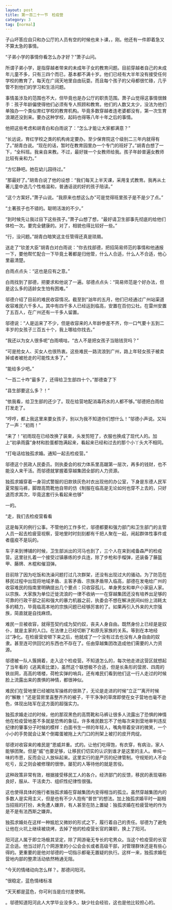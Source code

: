 ```yaml
---
layout: post
title: 第一百二十一节　检疫营
category: 3
tag: [normal]
---
```


子山坏答应自只和办公厅的人员有空的时候也来卜课，，刚。他还有一件即着急又不算太急的事情。

“子弟小学的事情你看怎么办才好？”萧子山问。

所谓子弟小学，是指穿越者带来的未成年子女的教育问题。目前穿越者自己的未成年儿童不多，只有三四个而已，基本都不满十岁。他们已经有大半年没有接受任何学校的教育了，每天在广阔天地里自由玩耍。而且每个孩子的父母都很忙碌，几乎管不到他们的学习和生活问题。

事情虽涉及的范围也不大，但毕竟也是办公厅的职责范围。萧子山觉得这事情很棘手：孩子年龄偏使得他们必须有专人照顾和教育。他们的人数又太少，没法为他们单独办一个类似育红学校的教育机构。毕竟多数穿越者连老婆都没有，第一次生育浪潮还没到来。要办这种学校，起码也得等八年十年之后的事情。

他把这些考虑和胡青白和白雨说了：“怎么才能让大家都满意？”

“长远说，育红学校之类的机构肯定要办。至少保育院这个级别二三年内就得有了。”胡青白说。“现在的话，暂时在教育园里办一个专门的班好了。”胡青白想了一下，“全科班。我亲自来教。不过，最好拨一个女教师给我。孩子年龄普遍女教师比较有亲和力。”

“方忆静吧。她在幼儿园待过。”

“那最好了。”胡青白说了他的设想：“我们每天上半天课，采用复式教育。我再从土著儿童中选几个性格温和，普通话说的好的孩子陪读。”

“这个方案好。”萧子山说。“我原来也想这么办"可是觉得班里孩子是不是少了点。”

“土著孩子也不错的。聪明活泼的不少。”

“到时候先让我过目下这些孩子。”萧子山想了想，“最好请卫生部事先彻底的给他们体检一次。要完全健康的。对了，相貌也得比较好一些。”

“行，没问题。”胡青白暗笑这主任管得还真是琐屑。

送走了“钦差大臣”胡青白对白雨说：“你去找部德，把招简易师范的事情和他通报一下，要他帮忙配合一下毕竟土著都是归他管，什么人合适，什么人不合适，他心里最清楚。

白雨点点头：“这也是应有之意。”

白雨找到了部德，把要求和他说了一遍。邬德点点头：“简易师范是个好办法，但是这么多的适龄女生怕有困难。”

邬德介绍了目前的难民收容情况。截至到"汹年的五月，他们已经通过广州站渠道收容难民六千多人。其中有四千多人已经运到临高，安置在百仞公社。在雷州安置了五百人，在广州还有一千多人留置。

邬德说：“人是运来了不少，但是收容来的人年龄参差不齐，你一口气要十五到二丰岁的女孩子三百五十个，我上哪给你找去。”

“我还以为女人很多呢”白雨嘀咕，“古人不是把女孩子当赔钱货吗？”

“可是抢女人、买女人也很热衷。这些难民一路流浪到广州，路上年轻女孩子被卖掉或者被抢走的可能性太多了。”

“能给多少吧。”

“一百二十咋”最多了，还得给卫生部四十个。”那德查了下

“县生部要这么多？！”

“依我看，给卫生部的还少了。现在给营地配消毒药水的人都不够。”邬德把白雨给打发走了。

“哼哼，都上我这里来要女孩子，别以为我不知道你们想什么！”邬德小声说。又叫了一声：“初雨！”

“来了！”初雨现在已经改换了装束，头发剪短了，衣服也换成了现代人的。加上“初承雨露”身材和脸蛋都饱满起来，看起来已经和过去的那个小丫头大不相同。

“打电话给独孤求婚。通知一起去检疫营。”

邬德这个民政人民委员。则执委会的权力体系里高踞第一层次，再多的钱财，也不能没人来干活。而邬德就掌握着穿越集团全部的人力资源。

独孤求婚穿着一身羽式警服的旧款铁灰色衬衣出现他的办公室，下身是东德人民军夏常服马裤，脚蹬高筒靴他自带的仿《制服在临高是无论如何也穿不上去的，只好退而求其次，毕竟这套行头看起来也够”

一的。

“走，我们去检疫营看看

这是每天的例行公事。不管他的工作多忙，邬德都要和强力部门和卫生部门的主管人员一起去检疲营视察，营地里时时刻刻都有千把人聚在一起，闹起群体性事件或者瘟疫不是玩的。

车子来到博铺的时候，卫生部派出的河马也到了，三个人在来到戒备森严的检疫营。这里驻扎着一个接受过镇暴练的步兵连，除了步枪和手榴弹，还装备了藤盔甲、藤牌、木棍和催泪弹。

目前除了因为吃饭和洗澡问题打过几次群架，还没有出现过大的骚动。为了防范在移民过程中出现将地域矛盾、主客矛盾、宗族矛盾带入临高，部德在发电给广州的收容难民的指南里明确提出几个要点：只收容孤儿、单身男女和单户小家庭人家。以宗族、大家族为单位迁徙流浪的一律不收纳一一在穿越集团还没有培养出足够的可靠的行政干部之前和强大的暴力机器之前，执委会不想在解决民间纠纷上消耗太多的精力，毕竟临高本地的宗族问题已经够厉害的了。如果再引入外来的大宗强族，简直就是自找麻烦。

难民一旦被收容，就得签契约成为契约奴，丧夫人身自由。既然身份上已经是是奴仆，就是主家的人口。在法律上已经切断了和原先家族的关系。等到在本地经过“净化。在检疲营安顿下来之后，他就成了一个没有过去也没有人身自由的奴隶。甚至连可供回忆的东西也不存在了。任由穿越集团改造成他们需要的人力资源。

邬德被一队人簇拥着，走入这个检疫营。不知道怎么的，每次他走进这营区就想起了当年看的《逃离索比堡》，虽然这个联想极不合适，但是长条形的营房、四周的铁丝网，高高的塔楼，荷枪实弹的哨兵，还有难民们看到他们这一行人走过的时候脸上流露出来的畏惧的神情，都很神似。

难民们在营地里已经被陆军操练的很熟了，无论是走进的时候“立正””离开时候的“解散！”还是营房里喜整齐齐的被子，干干净净的草席即使在女子营地也毫不逊色，体现出陆军在这方面的超强实力。

独孤求婚走过的时候，他的那双黑色的高筒靴和马裤让很多人流露出了恐惧的神情他在检疫营地差不多就是恐怖的象征。许多难民数忘不了他每次来到营地审判违反纪律的肇事分子时候的模样：白面书生一样的年轻人，嘴角带着安详的微笑，一个小小的手势就会让某个倒霉蛋被拖上大门口的刑架上被打的皮开肉绽。

邬德对收容来的难民是“恩威并重。式的。让他们吃得饱，有衣穿，有病治，家人能够团聚。但是“威”也要足够，让移民们切实的认识到谁才是这里的主人。单纯一味的市恩，反而会让人放纵起来。这里实行的是严厉的纪律管制。守规矩的人不会吃亏，反之则会被修理的很惨。屡犯的人等待他的就是苦役。

这种政策非常有效，根据接受移民工人的各介。经济部门的反馈，移民的表现堪称良好，服从、干活卖力、组织性纪律性很强。

这也使得具体的施行者独孤求婚在穿越集团内变得相当的孤立。虽然穿越集团内的多数人是实用主义，但是也有不少人抱有“普世”的想法。加上独孤求婚平时一副相当招摇的打扮，未免遭人嫌弃，有人甚至在防上置疑：独孤求婚在检疲营地的作为是不是有法西斯之嫌弃。

独孤求婚处在这样一种尴尬又微妙的形式之下，履行着自己的责任。邬德为了避免让他在火坑上继续被烧烤，去掉了他的检疫营长官的兼职，换上了阳河。

阳河这人属于即立场极其坚定，除了网游毫无专长的宅男众。当这个检疫营的长官正合适。他当过好几个网游里的小公会会长或者高级干部，对管理群体还是有些心得的。更重要的是他对邬德的一切指示都毫无置疑的执行。这样一来，独孤求婚在营地内部的整肃活动依然畅通无阻。

“今天的情绪动向怎么样？。那德问阳河。

“很稳定，蓝色情绪标准

“天天都是蓝色，你可利当是应付差使啊。

。邬德知道阳河此人大学毕业没多久，缺少社会经验，这也是他比较担心的。